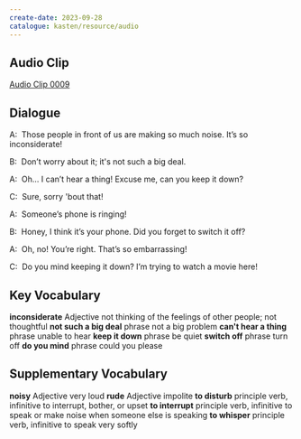 ```yaml
---
create-date: 2023-09-28
catalogue: kasten/resource/audio
---
```


## Audio Clip
[Audio Clip 0009](https://archive.org/download/englishpod_all/englishpod_0009dg.mp3)

## Dialogue
A:  Those   people in front of us are making so much noise.  It’s so inconsiderate!

B:  Don’t worry   about it;  it's  not such a big deal.

A:  Oh...   I  can’t  hear a thing!   Excuse me,    can you keep it down?

C:  Sure, sorry 'bout that!

A:  Someone’s phone is ringing!

B:  Honey, I think it’s your phone.  Did you forget to switch it off?

A:  Oh, no!   You’re right.  That’s so embarrassing!

C:  Do you mind keeping it down? I’m trying to watch a movie here!

## Key Vocabulary
**inconsiderate**         Adjective   not thinking of the feelings of other people; not thoughtful
**not such a big deal**   phrase      not a big problem
**can't hear a thing**    phrase      unable to hear
**keep it down**          phrase      be quiet
**switch off**            phrase      turn off
**do you mind**           phrase      could you please

## Supplementary Vocabulary
**noisy**          Adjective                    very loud
**rude**           Adjective                    impolite
**to disturb**     principle verb, infinitive   to interrupt, bother, or upset
**to interrupt**   principle verb, infinitive   to speak or make noise when someone else is speaking
**to whisper**     principle verb, infinitive   to speak very softly
